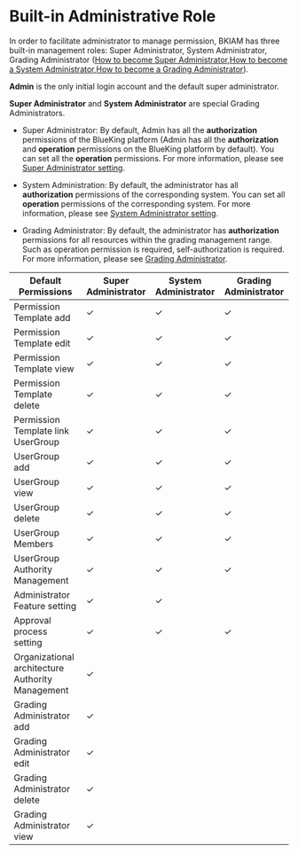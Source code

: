 # Built-in Administrative Role

In order to facilitate administrator to manage permission, BKIAM has three built-in management roles: Super Administrator, System Administrator, Grading Administrator ([How to become Super Administrator](../ProductFeatures/Manager.md),[How to become a System Administrator](../ProductFeatures/Manager.md),[How to become a Grading Administrator](../ProductFeatures/GradingManager.md)). 

**Admin** is the only initial login account and the default super administrator.

**Super Administrator** and **System Administrator** are special Grading Administrators. 

- Super Administrator: By default, Admin has all the **authorization** permissions of the BlueKing platform (Admin has all the **authorization** and **operation** permissions on the BlueKing platform by default). You can set all the **operation** permissions. For more information, please see [Super Administrator setting](./Manager.md#super-administrator-setting). 

- System Administration: By default, the administrator has all **authorization** permissions of the corresponding system. You can set all **operation** permissions of the corresponding system. For more information, please see [System Administrator setting](./Manager.md#administrator-setting). 

- Grading Administrator: By default, the administrator has **authorization** permissions for all resources within the grading management range. Such as operation permission is required, self-authorization is required. For more information, please see [Grading Administrator](./GradingManager.md).

| Default Permissions | Super Administrator|System Administrator|Grading Administrator|
 | ------------------ | ---------- | ---------- | ---------- | 
 | Permission Template add       | ✓          | ✓          | ✓          | 
 | Permission Template edit       | ✓          | ✓          | ✓          | 
 | Permission Template view       | ✓          | ✓          | ✓          | 
 | Permission Template delete       | ✓          | ✓          | ✓          | 
 | Permission Template link UserGroup| ✓          | ✓          | ✓          | 
 | UserGroup add         | ✓          | ✓          | ✓          | 
 | UserGroup view         | ✓          | ✓          | ✓          | 
 | UserGroup delete         | ✓          | ✓          | ✓          | 
 | UserGroup Members     | ✓          | ✓          | ✓          | 
 | UserGroup Authority Management     | ✓          | ✓          | ✓          | 
 | Administrator Feature setting     | ✓          | ✓          |            | 
 | Approval process setting       | ✓          | ✓          | ✓          | 
 | Organizational architecture Authority Management   | ✓          |            |            | 
 | Grading Administrator add     | ✓          |            |            | 
 | Grading Administrator edit     | ✓          |            |            | 
 | Grading Administrator delete     | ✓          |            |            | 
 | Grading Administrator view     | ✓          |            |            | 
